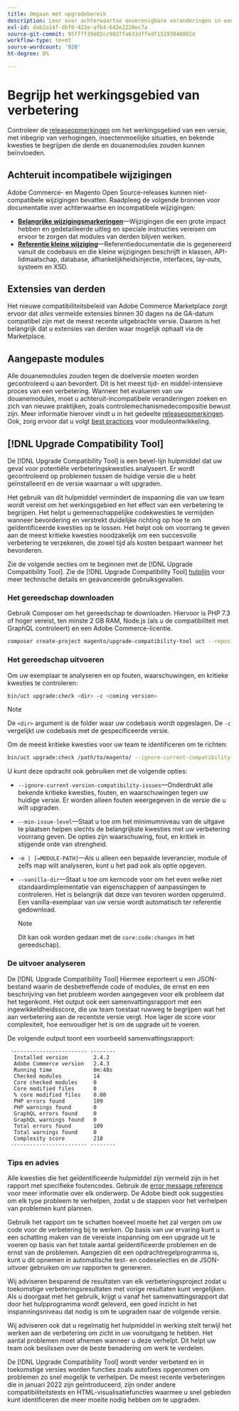 ```yaml
---
title: Omgaan met upgradebereik
description: Leer over achterwaartse onverenigbare veranderingen in een versie die Adobe Commerce of Magento Open Source douanemodules of derdeuitbreidingen zou kunnen beïnvloeden.
exl-id: dab2a14f-dbf0-422e-afb4-642e2220ec7a
source-git-commit: 95ffff39d82cc9027fa633dffedf15193040802d
workflow-type: tm+mt
source-wordcount: '928'
ht-degree: 0%

---
```


# Begrijp het werkingsgebied van verbetering

Controleer de [releaseopmerkingen](https://devdocs.magento.com/guides/v2.4/release-notes/bk-release-notes.html) om het werkingsgebied van een versie, met inbegrip van verhogingen, insectenmoeilijke situaties, en bekende kwesties te begrijpen die derde en douanemodules zouden kunnen beïnvloeden.

## Achteruit incompatibele wijzigingen

Adobe Commerce- en Magento Open Source-releases kunnen niet-compatibele wijzigingen bevatten. Raadpleeg de volgende bronnen voor documentatie over achterwaartse en incompatibele wijzigingen:

- **[Belangrijke wijzigingsmarkeringen](https://devdocs.magento.com/guides/v2.4/release-notes/backward-incompatible-changes/index.html)**—Wijzigingen die een grote impact hebben en gedetailleerde uitleg en speciale instructies vereisen om ervoor te zorgen dat modules van derden blijven werken.
- **[Referentie kleine wijziging](https://devdocs.magento.com/guides/v2.4/release-notes/backward-incompatible-changes/reference.html)**—Referentiedocumentatie die is gegenereerd vanuit de codebasis en die kleine wijzigingen beschrijft in klassen, API-lidmaatschap, database, afhankelijkheidsinjectie, interfaces, lay-outs, systeem en XSD.

## Extensies van derden

Het nieuwe compatibiliteitsbeleid van Adobe Commerce Marketplace zorgt ervoor dat _alles_ vermelde extensies binnen 30 dagen na de GA-datum compatibel zijn met de meest recente uitgebrachte versie. Daarom is het belangrijk dat u extensies van derden waar mogelijk ophaalt via de Marketplace.

## Aangepaste modules

Alle douanemodules zouden tegen de doelversie moeten worden gecontroleerd u aan bevordert. Dit is het meest tijd- en middel-intensieve proces van een verbetering. Wanneer het evalueren van uw douanemodules, moet u achteruit-incompatibele veranderingen zoeken en zich van nieuwe praktijken, zoals controlemechanismedecompositie bewust zijn. Meer informatie hierover vindt u in het gedeelte [releaseopmerkingen](https://devdocs.magento.com/guides/v2.4/release-notes/bk-release-notes.html). Ook, zorg ervoor dat u volgt [best practices](https://developer.adobe.com/commerce/php/best-practices/extensions/) voor moduleontwikkeling.

## [!DNL Upgrade Compatibility Tool]

De [!DNL Upgrade Compatibility Tool] is een bevel-lijn hulpmiddel dat uw geval voor potentiële verbeteringskwesties analyseert. Er wordt gecontroleerd op problemen tussen de huidige versie die u hebt geïnstalleerd en de versie waarnaar u wilt upgraden.

Het gebruik van dit hulpmiddel vermindert de inspanning die van uw team wordt vereist om het werkingsgebied en het effect van een verbetering te begrijpen. Het helpt u gemeenschappelijke codekwesties te vermijden wanneer bevordering en verstrekt duidelijke richting op hoe te om geïdentificeerde kwesties op te lossen. Het helpt ook om voorrang te geven aan de meest kritieke kwesties noodzakelijk om een succesvolle verbetering te verzekeren, die zowel tijd als kosten bespaart wanneer het bevorderen.

Zie de volgende secties om te beginnen met de [!DNL Upgrade Compatibility Tool]. Zie de [!DNL Upgrade Compatibility Tool] [hulplijn](../upgrade-compatibility-tool/overview.md) voor meer technische details en geavanceerde gebruiksgevallen.

### Het gereedschap downloaden

Gebruik Composer om het gereedschap te downloaden. Hiervoor is PHP 7.3 of hoger vereist, ten minste 2 GB RAM, Node.js (als u de compatibiliteit met GraphQL controleert) en een Adobe Commerce-licentie.

```bash
composer create-project magento/upgrade-compatibility-tool uct --repository https://repo.magento.com
```

### Het gereedschap uitvoeren

Om uw exemplaar te analyseren en op fouten, waarschuwingen, en kritieke kwesties te controleren:

```bash
bin/uct upgrade:check <dir> -c <coming version> 
```

>[!NOTE]
>
> De `<dir>` argument is de folder waar uw codebasis wordt opgeslagen. De `-c` vergelijkt uw codebasis met de gespecificeerde versie.

Om de meest kritieke kwesties voor uw team te identificeren om te richten:

```bash
bin/uct upgrade:check /path/to/magento/ --ignore-current-compatibility-issues –min-issue-level critical --vanilla-dir /path/to/vanilla/code/ /path/to/magento/app/code/Vendor/
```

U kunt deze opdracht ook gebruiken met de volgende opties:

- `--ignore-current-version-compatibility-issues`—Onderdrukt alle bekende kritieke kwesties, fouten, en waarschuwingen tegen uw huidige versie. Er worden alleen fouten weergegeven in de versie die u wilt upgraden.

- `--min-issue-level`—Staat u toe om het minimumniveau van de uitgave te plaatsen helpen slechts de belangrijkste kwesties met uw verbetering voorrang geven. De opties zijn waarschuwing, fout, en kritiek in stijgende orde van strengheid.

- `-m | [=MODULE-PATH]`—Als u alleen een bepaalde leverancier, module of zelfs map wilt analyseren, kunt u het pad ook als optie opgeven.

- `--vanilla-dir`—Staat u toe om kerncode voor om het even welke niet standaardimplementatie van eigenschappen of aanpassingen te controleren. Het is belangrijk dat deze van tevoren worden opgeruimd. Een vanilla-exemplaar van uw versie wordt automatisch ter referentie gedownload.

  >[!NOTE]
  >
  > Dit kan ook worden gedaan met de `core:code:changes` in het gereedschap).

### De uitvoer analyseren

De [!DNL Upgrade Compatibility Tool] Hiermee exporteert u een JSON-bestand waarin de desbetreffende code of modules, de ernst en een beschrijving van het probleem worden aangegeven voor elk probleem dat het tegenkomt. Het output ook een samenvattingsrapport met een ingewikkeldheidsscore, die uw team toestaat ruwweg te begrijpen wat het aan verbetering aan de recentste versie vergt. Hoe lager de score voor complexiteit, hoe eenvoudiger het is om de upgrade uit te voeren.

De volgende output toont een voorbeeld samenvattingsrapport:

```console
 ------------------------ --------
  Installed version        2.4.2
  Adobe Commerce version   2.4.3
  Running time             0m:48s
  Checked modules          14
  Core checked modules     0
  Core modified files      0
  % core modified files    0.00
  PHP errors found         109
  PHP warnings found       0
  GraphQL errors found     0
  GraphQL warnings found   0
  Total errors found       109
  Total warnings found     0
  Complexity score         218
 ------------------------ --------
```

### Tips en advies

Alle kwesties die het geïdentificeerde hulpmiddel zijn vermeld zijn in het rapport met specifieke foutencodes. Gebruik de [error message reference](../upgrade-compatibility-tool/error-messages.md) voor meer informatie over elk onderwerp. De Adobe biedt ook suggesties om elk type probleem te verhelpen, zodat u de stappen voor het verhelpen van problemen kunt plannen.

Gebruik het rapport om te schatten hoeveel moeite het zal vergen om uw code voor de verbetering bij te werken. Op basis van uw ervaring kunt u een schatting maken van de vereiste inspanning om een upgrade uit te voeren op basis van het totale aantal geïdentificeerde problemen en de ernst van de problemen. Aangezien dit een opdrachtregelprogramma is, kunt u dit opnemen in automatische test- en codeselecties en de JSON-uitvoer gebruiken om uw rapporten te genereren.

Wij adviseren besparend de resultaten van elk verbeteringsproject zodat u toekomstige verbeteringsresultaten met vorige resultaten kunt vergelijken. Als u doorgaat met het gebruik, krijgt u vanaf het samenvattingsrapport dat door het hulpprogramma wordt geleverd, een goed inzicht in het inspanningsniveau dat nodig is om te upgraden naar de volgende versie.

Wij adviseren ook dat u regelmatig het hulpmiddel in werking stelt terwijl het werken aan de verbetering om zicht in uw vooruitgang te hebben. Het aantal problemen moet afnemen wanneer u deze verhelpt. Dit helpt uw team ook beslissen over de beste benadering om werk te verdelen.

De [!DNL Upgrade Compatibility Tool] wordt verder verbeterd en in toekomstige versies worden functies zoals autofixes opgenomen om problemen zo snel mogelijk te verhelpen. De meest recente verbeteringen die in januari 2022 zijn geïntroduceerd, zijn onder andere compatibiliteitstests en HTML-visualisatiefuncties waarmee u snel gebieden kunt identificeren die meer moeite nodig hebben om te upgraden.

